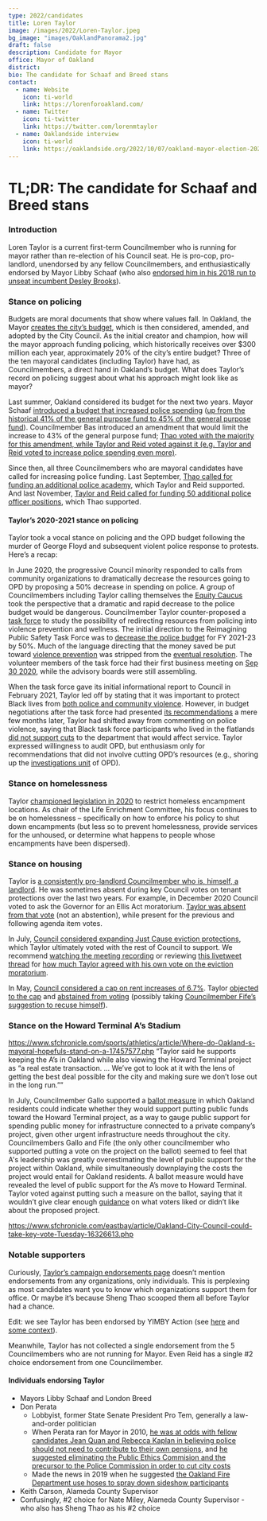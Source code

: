 ```yaml
---
type: 2022/candidates
title: Loren Taylor
image: /images/2022/Loren-Taylor.jpeg
bg_image: "images/OaklandPanorama2.jpg"
draft: false
description: Candidate for Mayor
office: Mayor of Oakland
district: 
bio: The candidate for Schaaf and Breed stans
contact:
  - name: Website
    icon: ti-world
    link: https://lorenforoakland.com/
  - name: Twitter
    icon: ti-twitter
    link: https://twitter.com/lorenmtaylor
  - name: Oaklandside interview
    icon: ti-world
    link: https://oaklandside.org/2022/10/07/oakland-mayor-election-2022-interview-loren-taylor/
---
```


# TL;DR: The candidate for Schaaf and Breed stans

### Introduction 
Loren Taylor is a current first-term Councilmember who is running for mayor rather than re-election of his Council seat.  He is pro-cop, pro-landlord, unendorsed by any fellow Councilmembers, and enthusiastically endorsed by Mayor Libby Schaaf (who also [endorsed him in his 2018 run to unseat incumbent Desley Brooks](https://ebcitizen.com/2018/04/20/libby-schaaf-is-all-in-for-loren-taylor-candidate-hoping-to-unseat-desley-brooks/)).

### Stance on policing
Budgets are moral documents that show where values fall.  In Oakland, the Mayor [creates the city’s budget](https://cao-94612.s3.amazonaws.com/documents/Budget-Basics-FY21-23-17.pdf), which is then considered, amended, and adopted by the City Council.  As the initial creator and champion, how will the mayor approach funding policing, which historically receives over $300 million each year, approximately 20% of the city’s entire budget?  Three of the ten mayoral candidates (including Taylor) have had, as Councilmembers, a direct hand in Oakland’s budget.  What does Taylor’s record on policing suggest about what his approach might look like as mayor?

Last summer, Oakland considered its budget for the next two years.  Mayor Schaaf [introduced a budget that increased police spending](https://www.patreon.com/posts/late-confusing-51303068) ([up from the historical 41% of the general purpose fund to 45% of the general purpose fund](https://oaklandside.org/2021/06/14/oakland-city-council-president-proposes-trimming-18-million-from-police-department-budget/)).  Councilmember Bas introduced an amendment that would limit the increase to 43% of the general purpose fund; [Thao voted with the majority for this amendment, while Taylor and Reid voted against it (e.g. Taylor and Reid voted to increase police spending even more)](https://oaklandside.org/2021/06/25/oakland-2021-2023-budget-defund-police-alternatives-violence-prevention/).

Since then, all three Councilmembers who are mayoral candidates have called for increasing police funding.  Last September, [Thao called for funding an additional police academy](https://oaklandside.org/2021/09/22/oakland-fund-police-academy-this-year-amid-rising-violence/), which Taylor and Reid supported.  And last November, [Taylor and Reid called for funding 50 additional police officer positions](https://oaklandside.org/2021/11/29/oakland-mayor-libby-schaaf-treva-reid-loren-taylor-plan-increase-police-staffing/), which Thao supported.

#### Taylor’s 2020-2021 stance on policing
Taylor took a vocal stance on policing and the OPD budget following the murder of George Floyd and subsequent violent police response to protests. Here’s a recap:

In June 2020, the progressive Council minority responded to calls from community organizations to dramatically decrease the resources going to OPD by proposing a 50% decrease in spending on police. A group of Councilmembers including Taylor calling themselves the [Equity Caucus](https://oaklandside.org/2020/06/24/oakland-city-council-reduces-police-budget-by-12-million/) took the perspective that a dramatic and rapid decrease to the police budget would be dangerous. Councilmember Taylor counter-proposed a [task force](https://www.oaklandca.gov/resources/reimagining-public-safety-taskforce-members) to study the possibility of redirecting resources from policing into violence prevention and wellness. The initial direction to the Reimagining Public Safety Task Force was to [decrease the police budget](https://www.patreon.com/posts/council-creates-39854901) for FY 2021-23 by 50%. Much of the language directing that the money saved be put toward [violence prevention](https://oakland.legistar.com/View.ashx?M=F&ID=8675844&GUID=07561C4A-03E0-4E15-A9C2-DFC33F79A9B9) was stripped from the [eventual resolution](https://oakland.legistar.com/View.ashx?M=F&ID=8692878&GUID=30260224-368E-4E45-90F7-031A3325C3F4). The volunteer members of the task force had their first business meeting on [Sep 30 2020](https://threadreaderapp.com/thread/1311472010577408003.html), while the advisory boards were still assembling. 

When the task force gave its initial informational report to Council in February 2021, Taylor led off by stating that it was important to protect Black lives from [both police and community violence](https://twitter.com/UCBRachelB/status/1361811680187981825). However, in budget negotiations after the task force had presented [its recommendations](https://cao-94612.s3.amazonaws.com/documents/Oakland-RPSTF-Report-Final-4-29-21.pdf) a mere few months later, Taylor had shifted away from commenting on police violence, saying that Black task force participants who lived in the flatlands [did not support cuts](https://twitter.com/UCBRachelB/status/1405649306653061125) to the department that would affect service. Taylor expressed willingness to audit OPD, but enthusiasm only for recommendations that did not involve cutting OPD’s resources (e.g., shoring up the [investigations unit](https://twitter.com/UCBRachelB/status/1405649302081339400) of OPD).

### Stance on homelessness
Taylor [championed legislation in 2020](https://oaklandside.org/2020/10/21/oakland-has-a-new-homeless-camp-policy-despite-protests/) to restrict homeless encampment locations.  As chair of the Life Enrichment Committee, his focus continues to be on homelessness – specifically on how to enforce his policy to shut down encampments (but less so to prevent homelessness, provide services for the unhoused, or determine what happens to people whose encampments have been dispersed).  

### Stance on housing
Taylor is [a consistently pro-landlord Councilmember who is, himself, a landlord](https://twitter.com/hyphy_republic/status/1529887657454514176).  He was sometimes absent during key Council votes on tenant protections over the last two years.  For example, in December 2020 Council voted to ask the Governor for an Ellis Act moratorium.  [Taylor was absent from that vote](https://twitter.com/UCBRachelB/status/1339080856418205697) (not an abstention), while present for the previous and following agenda item votes.

In July, [Council considered expanding Just Cause eviction protections](https://twitter.com/UCBRachelB/status/1546640656340176896), which Taylor ultimately voted with the rest of Council to support.  We recommend [watching the meeting recording](https://oakland.granicus.com/player/clip/4993?view_id=2&redirect=true&h=ad6c6dc69ae7b30990948bdc3d007e1d) or reviewing [this livetweet thread](https://twitter.com/UCBRachelB/status/1546643141914025984) for [how much Taylor agreed with his own vote on the eviction moratorium](https://www.patreon.com/posts/56883046).

In May, [Council considered a cap on rent increases of 6.7%](https://twitter.com/UCBRachelB/status/1531782044098801666).  Taylor [objected to the cap](https://twitter.com/UCBRachelB/status/1531786982073847810) and [abstained from voting](https://twitter.com/UCBRachelB/status/1531801782187270144) (possibly taking [Councilmember Fife’s suggestion to recuse himself](https://twitter.com/UCBRachelB/status/1531790332307730432)).

### Stance on the Howard Terminal A’s Stadium
https://www.sfchronicle.com/sports/athletics/article/Where-do-Oakland-s-mayoral-hopefuls-stand-on-a-17457577.php
“Taylor said he supports keeping the A’s in Oakland while also viewing the Howard Terminal project as “a real estate transaction. … We’ve got to look at it with the lens of getting the best deal possible for the city and making sure we don’t lose out in the long run.””

In July, Councilmember Gallo supported a [ballot measure](https://oaklandside.org/2022/07/06/oakland-city-council-rejects-athletics-howard-terminal-ballot-measure/) in which Oakland residents could indicate whether they would support putting public funds toward the Howard Terminal project, as a way to gauge public support for spending public money for infrastructure connected to a private company’s project, given other urgent infrastructure needs throughout the city. Councilmembers Gallo and Fife (the only other councilmember who supported putting a vote on the project on the ballot) seemed to feel that A's leadership was greatly overestimating the level of public support for the project within Oakland, while simultaneously downplaying the costs the project would entail for Oakland residents. A ballot measure would have revealed the level of public support for the A’s move to Howard Terminal.  Taylor voted against putting such a measure on the ballot, saying that it wouldn’t give clear enough [guidance](https://twitter.com/UCBRachelB/status/1544555818816716800) on what voters liked or didn’t like about the proposed project.

https://www.sfchronicle.com/eastbay/article/Oakland-City-Council-could-take-key-vote-Tuesday-16326613.php

### Notable supporters
Curiously, [Taylor’s campaign endorsements page](https://lorenforoakland.com/endorsements/) doesn’t mention endorsements from any organizations, only individuals. This is perplexing as most candidates want you to know which organizations support them for office. Or maybe it’s because Sheng Thao scooped them all before Taylor had a chance.  

Edit: we see Taylor has been endorsed by YIMBY Action (see [here](https://yimbyaction.org/endorsements/alameda-contra-costa-counties/#oakland) and [some context](https://twitter.com/ZZZZZZZZZZZack/status/1581726497198419968)).

Meanwhile, Taylor has not collected a single endorsement from the 5 Councilmembers who are not running for Mayor.  Even Reid has a single #2 choice endorsement from one Councilmember.

#### Individuals endorsing Taylor
* Mayors Libby Schaaf and London Breed
* Don Perata
  * Lobbyist, former State Senate President Pro Tem, generally a law-and-order politician
  * When Perata ran for Mayor in 2010, [he was at odds with fellow candidates Jean Quan and Rebecca Kaplan in believing police should not need to contribute to their own pensions](https://www.eastbayexpress.com/92510/archives/2010/06/18/kaplan-and-quan-disagree-with-perata-on-cop-pay-cuts), and [he suggested eliminating the Public Ethics Commision and the precursor to the Police Commission in order to cut city costs](http://www.safero.org/perata/news/citizenspolicereviewboard.html)
  * Made the news in 2019 when he suggested [the Oakland Fire Department use hoses to spray down sideshow participants](https://www.sfchronicle.com/bayarea/philmatier/article/Soak-sideshow-crowds-with-fire-hoses-that-s-14117925.php)
* Keith Carson, Alameda County Supervisor 
* Confusingly, #2 choice for Nate Miley, Alameda County Supervisor  - who also has Sheng Thao as his #2 choice

